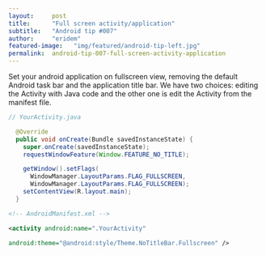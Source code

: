 ```yaml
---
layout:     post
title:      "Full screen activity/application"
subtitle:   "Android tip #007"
author:     "eridem"
featured-image:   "img/featured/android-tip-left.jpg"
permalink:  android-tip-007-full-screen-activity-application
---
```


Set your android application on fullscreen view, removing the default Android task bar and the application title bar. We have two choices: editing the Activity with Java code and the other one is edit the Activity from the manifest file.

```java
// YourActivity.java

  @Override
  public void onCreate(Bundle savedInstanceState) {
    super.onCreate(savedInstanceState);
    requestWindowFeature(Window.FEATURE_NO_TITLE);

    getWindow().setFlags(
      WindowManager.LayoutParams.FLAG_FULLSCREEN,
      WindowManager.LayoutParams.FLAG_FULLSCREEN);
    setContentView(R.layout.main);
  }
```

```xml
<!-- AndroidManifest.xml -->

<activity android:name=".YourActivity"

android:theme="@android:style/Theme.NoTitleBar.Fullscreen" />
```
